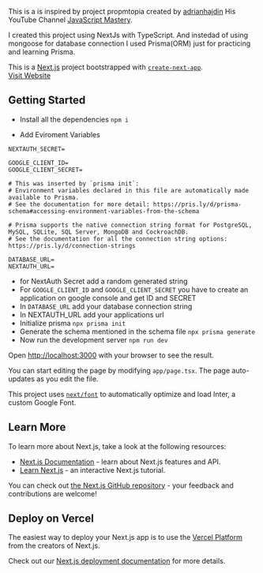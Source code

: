 This is a is inspired by project propmtopia created by [adrianhajdin](https://github.com/adrianhajdin) His YouTube Channel [JavaScript Mastery](https://www.youtube.com/@javascriptmastery).

I created this project using NextJs with TypeScript. And instedad of using mongoose for database connection I used Prisma(ORM) just for practicing and learning Prisma. 

This is a [Next.js](https://nextjs.org/) project bootstrapped with [`create-next-app`](https://github.com/vercel/next.js/tree/canary/packages/create-next-app).  
[Visit Website](https://promptopia-psi-umber.vercel.app/)

## Getting Started

- Install all the dependencies `npm i`

- Add Eviroment Variables
```
NEXTAUTH_SECRET=

GOOGLE_CLIENT_ID=
GOOGLE_CLIENT_SECRET=

# This was inserted by `prisma init`:
# Environment variables declared in this file are automatically made available to Prisma.
# See the documentation for more detail: https://pris.ly/d/prisma-schema#accessing-environment-variables-from-the-schema

# Prisma supports the native connection string format for PostgreSQL, MySQL, SQLite, SQL Server, MongoDB and CockroachDB.
# See the documentation for all the connection string options: https://pris.ly/d/connection-strings

DATABASE_URL=
NEXTAUTH_URL=
```
- for NextAuth Secret add a random generated string
- For `GOOGLE_CLIENT_ID` and `GOOGLE_CLIENT_SECRET` you have to create an application on google console and get ID and SECRET
- In `DATABASE_URL` add your database connection string
- In NEXTAUTH_URL add your applications url
- Initialize prisma `npx prisma init`
- Generate the schema mentioned in the schema file `npx prisma generate`
- Now run the development server `npm run dev`

Open [http://localhost:3000](http://localhost:3000) with your browser to see the result.

You can start editing the page by modifying `app/page.tsx`. The page auto-updates as you edit the file.

This project uses [`next/font`](https://nextjs.org/docs/basic-features/font-optimization) to automatically optimize and load Inter, a custom Google Font.

## Learn More

To learn more about Next.js, take a look at the following resources:

- [Next.js Documentation](https://nextjs.org/docs) - learn about Next.js features and API.
- [Learn Next.js](https://nextjs.org/learn) - an interactive Next.js tutorial.

You can check out [the Next.js GitHub repository](https://github.com/vercel/next.js/) - your feedback and contributions are welcome!

## Deploy on Vercel

The easiest way to deploy your Next.js app is to use the [Vercel Platform](https://vercel.com/new?utm_medium=default-template&filter=next.js&utm_source=create-next-app&utm_campaign=create-next-app-readme) from the creators of Next.js.

Check out our [Next.js deployment documentation](https://nextjs.org/docs/deployment) for more details.
